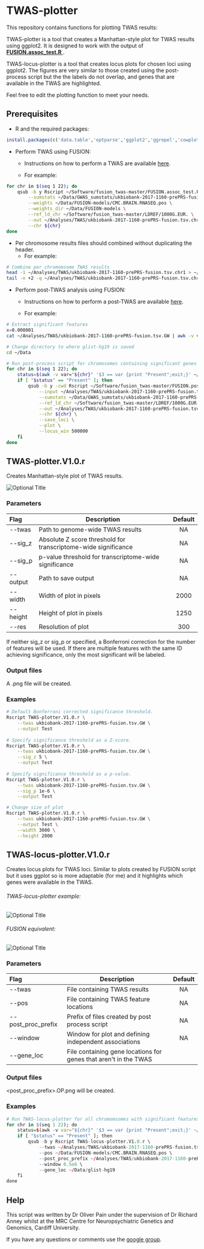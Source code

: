 # TWAS-plotter

This repository contains functions for plotting TWAS results:

TWAS-plotter is a tool that creates a Manhattan-style plot for TWAS results using ggplot2. It is designed to work with the output of [**FUSION.assoc_test.R** ](https://github.com/gusevlab/fusion_twas/blob/master/FUSION.assoc_test.R).

TWAS-locus-plotter is a tool that creates locus plots for chosen loci using ggplot2. The figures are very similar to those created using the post-process script but the the labels do not overlap, and genes that are available in the TWAS are highlighted. 

 Feel free to edit the plotting function to meet your needs.



## Prerequisites

* R and the required packages:

```R
install.packages(c('data.table','optparse','ggplot2','ggrepel','cowplot'))
```

* Perform TWAS using FUSION:

  - Instructions on how to perform a TWAS are available [here](http://gusevlab.org/projects/fusion/).

  - For example:

```sh
for chr in $(seq 1 22); do
    qsub -b y Rscript ~/Software/fusion_twas-master/FUSION.assoc_test.R \
        --sumstats ~/Data/GWAS_sumstats/ukbiobank-2017-1160-prePRS-fusion.tsv \
        --weights ~/Data/FUSION-models/CMC.BRAIN.RNASEQ.pos \
        --weights_dir ~/Data/FUSION-models \
        --ref_ld_chr ~/Software/fusion_twas-master/LDREF/1000G.EUR. \
        --out ~/Analyses/TWAS/ukbiobank-2017-1160-prePRS-fusion.tsv.chr${chr} \
        --chr ${chr}
done
```

  - Per chromosome results files should combined without duplicating the header.
      - For example:

```sh
# Combine per chromomsome TWAS results
head -1 ~/Analyses/TWAS/ukbiobank-2017-1160-prePRS-fusion.tsv.chr1 > ~/Analyses/TWAS/ukbiobank-2017-1160-prePRS-fusion.tsv.GW
tail -n +2 -q ~/Analyses/TWAS/ukbiobank-2017-1160-prePRS-fusion.tsv.chr* >> ~/Analyses/TWAS/ukbiobank-2017-1160-prePRS-fusion.tsv.GW
```

* Perform post-TWAS analysis using FUSION:

  * Instructions on how to perform a post-TWAS are available [here](http://gusevlab.org/projects/fusion/).

  * For example:

```sh
# Extract significant features
x=0.000001
cat ~/Analyses/TWAS/ukbiobank-2017-1160-prePRS-fusion.tsv.GW | awk -v var="${x}" 'NR == 1 || $19 < var' > ~/Analyses/TWAS/ukbiobank-2017-1160-prePRS-fusion.tsv.GW.Sig

# Change directory to where glist-hg19 is saved
cd ~/Data

# Run post-process script for chromosomes containing significant genes 
for chr in $(seq 1 22); do
    status=$(awk -v var="${chr}" '$3 == var {print "Present";exit;}' ~/Analyses/TWAS/ukbiobank-2017-1160-prePRS-fusion.tsv.GW.Sig)
    if [ "$status" == "Present" ]; then
        qsub -b y -cwd Rscript ~/Software/fusion_twas-master/FUSION.post_process.R \
            --input ~/Analyses/TWAS/ukbiobank-2017-1160-prePRS-fusion.tsv.GW.Sig \
            --sumstats ~/Data/GWAS_sumstats/ukbiobank-2017-1160-prePRS-fusion.tsv \
            --ref_ld_chr ~/Software/fusion_twas-master/LDREF/1000G.EUR. \
            --out ~/Analyses/TWAS/ukbiobank-2017-1160-prePRS-fusion.tsv.GW.Sig.PostProc.${chr} \
            --chr ${chr} \
            --save_loci \
            --plot \
            --locus_win 500000
    fi
done
```



## TWAS-plotter.V1.0.r

Creates Manhattan-style plot of TWAS results.

![](TWAS-plotter-example.png?raw=true "Optional Title")


### Parameters

| Flag     | Description                                                  | Default |
| :------- | ------------------------------------------------------------ | :-----: |
| --twas   | Path to genome-wide TWAS results                             |   NA    |
| --sig_z  | Absolute Z score threshold for transcriptome-wide significance |   NA    |
| --sig_p  | p-value threshold for transcriptome-wide significance        |   NA    |
| --output | Path to save output                                          |   NA    |
| --width | Width of plot in pixels                                        |   2000    |
| --height | Height of plot in pixels                                          |   1250    |
| --res | Resolution of plot                                         |   300    |

If neither sig_z or sig_p or specified, a Bonferroni correction for the number of features will be used. If there are multiple features with the same ID achieving significance, only the most significant will be labeled. 

### Output files

A .png file will be created.

### Examples

```sh
# Default Bonferroni corrected significance threshold.
Rscript TWAS-plotter.V1.0.r \
	--twas ukbiobank-2017-1160-prePRS-fusion.tsv.GW \
	--output Test
	
# Specify significance threshold as a Z-score.
Rscript TWAS-plotter.V1.0.r \
	--twas ukbiobank-2017-1160-prePRS-fusion.tsv.GW \
	--sig_z 5 \
	--output Test
	
# Specify significance threshold as a p-value.
Rscript TWAS-plotter.V1.0.r \
	--twas ukbiobank-2017-1160-prePRS-fusion.tsv.GW \
	--sig_p 1e-6 \
	--output Test

# Change size of plot
Rscript TWAS-plotter.V1.0.r \
  	--twas ukbiobank-2017-1160-prePRS-fusion.tsv.GW \
  	--output Test \
    --width 3000 \
    --height 2000
```

## TWAS-locus-plotter.V1.0.r

Creates locus plots for TWAS loci. Similar to plots created by FUSION script but it uses ggplot so is more adaptable (for me) and it highlights which genes were available in the TWAS.

###### TWAS-locus-plotter example:

![](TWAS-locus-example.png?raw=true "Optional Title")

###### FUSION equivalent:

![](FUSION-locus-example.jpg?raw=true "Optional Title")

### Parameters

| Flag               | Description                                                  | Default |
| :----------------- | ------------------------------------------------------------ | :-----: |
| --twas             | File containing TWAS results                                 |   NA    |
| --pos              | File containing TWAS feature locations                       |   NA    |
| --post_proc_prefix | Prefix of files created by post process script               |   NA    |
| --window           | Window for plot and defining independent associations        |   NA    |
| --gene_loc         | File containing gene locations for genes that aren't in the TWAS |         |

### Output files

<post_proc_prefix>.OP.png will be created.

### Examples

```R
# Run TWAS-locus-plotter for all chromomsomes with significant features
for chr in $(seq 1 22); do
    status=$(awk -v var="${chr}" '$3 == var {print "Present";exit;}' ~/Analyses/TWAS/ukbiobank-2017-1160-prePRS-fusion.tsv.GW.Sig)
    if [ "$status" == "Present" ]; then
        qsub -b y Rscript TWAS-locus-plotter.V1.0.r \
            --twas ~/Analyses/TWAS/ukbiobank-2017-1160-prePRS-fusion.tsv.GW.Sig \
            --pos ~/Data/FUSION-models/CMC.BRAIN.RNASEQ.pos \
            --post_proc_prefix ~/Analyses/TWAS/ukbiobank-2017-1160-prePRS-fusion.tsv.GW.Sig.PostProc.${chr} \
            --window 0.5e6 \
            --gene_loc ~/Data/glist-hg19
    fi
done

```



## Help

This script was written by Dr Oliver Pain under the supervision of Dr Richard Anney whilst at the MRC Centre for Neuropsychiatric Genetics and Genomics, Cardiff University.

If you have any questions or comments use the [google group](https://groups.google.com/forum/#!forum/twas-related-r-scripts).








